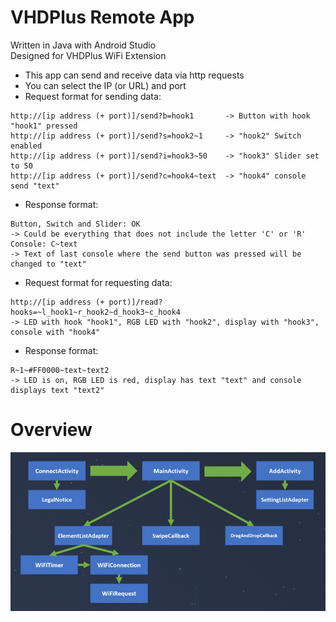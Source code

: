 # VHDPlus Remote App
Written in Java with Android Studio</br>
Designed for VHDPlus WiFi Extension

- This app can send and receive data via http requests
- You can select the IP (or URL) and port
- Request format for sending data:
```
http://[ip address (+ port)]/send?b=hook1       -> Button with hook "hook1" pressed
http://[ip address (+ port)]/send?s=hook2~1     -> "hook2" Switch enabled
http://[ip address (+ port)]/send?i=hook3~50    -> "hook3" Slider set to 50
http://[ip address (+ port)]/send?c=hook4~text  -> "hook4" console send "text"
```
- Response format:
```
Button, Switch and Slider: OK
-> Could be everything that does not include the letter 'C' or 'R'
Console: C~text
-> Text of last console where the send button was pressed will be changed to "text"
```

- Request format for requesting data: 
```
http://[ip address (+ port)]/read?hooks=~l_hook1~r_hook2~d_hook3~c_hook4
-> LED with hook "hook1", RGB LED with "hook2", display with "hook3", console with "hook4"
```
- Response format:
```
R~1~#FF0000~text~text2
-> LED is on, RGB LED is red, display has text "text" and console displays text "text2"
```

# Overview
![Overview Image](Overview.png)


